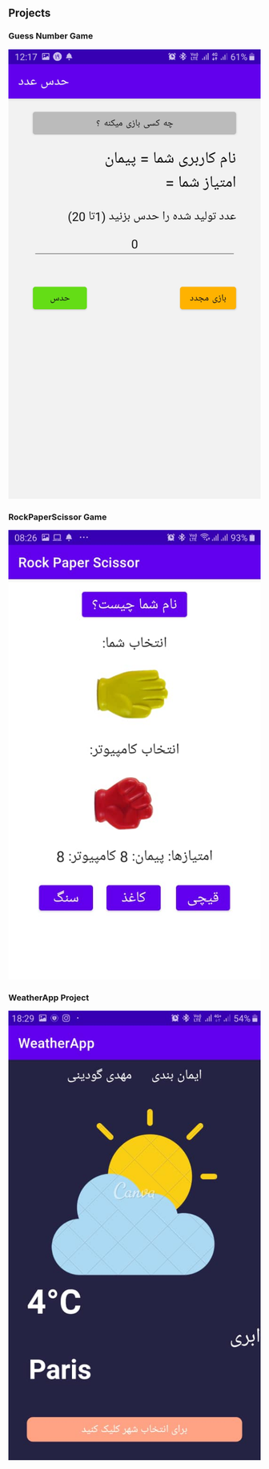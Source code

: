 ## Projects

### Guess Number Game
![shot](screenshots/GuessNumber.jpg)   
### RockPaperScissor Game
![shot](screenshots/RockPaperScissor.jpg)   
### WeatherApp Project
![shot](screenshots/WeatherApp.jpg)   
 